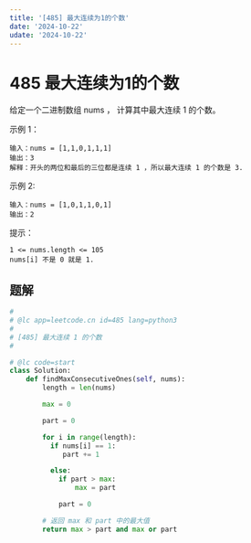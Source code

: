 ```yaml
---
title: '[485] 最大连续为1的个数'
date: '2024-10-22'
udate: '2024-10-22'
---
```

# 485 最大连续为1的个数
给定一个二进制数组 nums ， 计算其中最大连续 1 的个数。

示例 1：
```
输入：nums = [1,1,0,1,1,1]
输出：3
解释：开头的两位和最后的三位都是连续 1 ，所以最大连续 1 的个数是 3.
```
示例 2:
```
输入：nums = [1,0,1,1,0,1]
输出：2
 ```

提示：
```
1 <= nums.length <= 105
nums[i] 不是 0 就是 1.
```

## 题解
```py
#
# @lc app=leetcode.cn id=485 lang=python3
#
# [485] 最大连续 1 的个数
#

# @lc code=start
class Solution:
    def findMaxConsecutiveOnes(self, nums):
        length = len(nums)

        max = 0

        part = 0

        for i in range(length):
          if nums[i] == 1:
             part += 1

          else:
            if part > max:
                max = part

            part = 0

        # 返回 max 和 part 中的最大值
        return max > part and max or part

```
